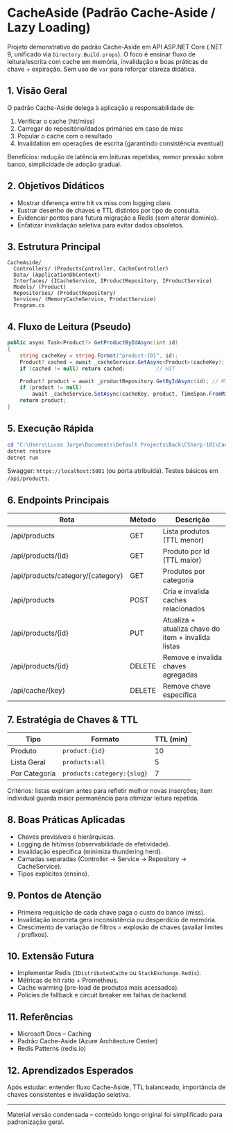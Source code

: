 <!-- README padronizado (versão condensada) -->
# CacheAside (Padrão Cache-Aside / Lazy Loading)

Projeto demonstrativo do padrão Cache-Aside em API ASP.NET Core (.NET 9, unificado via `Directory.Build.props`). O foco é ensinar fluxo de leitura/escrita com cache em memória, invalidação e boas práticas de chave + expiração. Sem uso de `var` para reforçar clareza didática.

## 1. Visão Geral
O padrão Cache-Aside delega à aplicação a responsabilidade de:
1. Verificar o cache (hit/miss)
2. Carregar do repositório/dados primários em caso de miss
3. Popular o cache com o resultado
4. Invalidation em operações de escrita (garantindo consistência eventual)

Benefícios: redução de latência em leituras repetidas, menor pressão sobre banco, simplicidade de adoção gradual.

## 2. Objetivos Didáticos
- Mostrar diferença entre hit vs miss com logging claro.
- Ilustrar desenho de chaves e TTL distintos por tipo de consulta.
- Evidenciar pontos para futura migração a Redis (sem alterar domínio).
- Enfatizar invalidação seletiva para evitar dados obsoletos.

## 3. Estrutura Principal
```
CacheAside/
  Controllers/ (ProductsController, CacheController)
  Data/ (ApplicationDbContext)
  Interfaces/ (ICacheService, IProductRepository, IProductService)
  Models/ (Product)
  Repositories/ (ProductRepository)
  Services/ (MemoryCacheService, ProductService)
  Program.cs
```

## 4. Fluxo de Leitura (Pseudo)
```csharp
public async Task<Product?> GetProductByIdAsync(int id)
{
    string cacheKey = string.Format("product:{0}", id);
    Product? cached = await _cacheService.GetAsync<Product>(cacheKey);
    if (cached != null) return cached;          // HIT

    Product? product = await _productRepository.GetByIdAsync(id); // MISS -> DB
    if (product != null)
        await _cacheService.SetAsync(cacheKey, product, TimeSpan.FromMinutes(10));
    return product;
}
```

## 5. Execução Rápida
```powershell
cd "C:\Users\Lucas Jorge\Documents\Default Projects\Back\CSharp-101\CacheAside"
dotnet restore
dotnet run
```
Swagger: `https://localhost:5001` (ou porta atribuída). Testes básicos em `/api/products`.

## 6. Endpoints Principais
| Rota | Método | Descrição |
|------|--------|-----------|
| /api/products | GET | Lista produtos (TTL menor) |
| /api/products/{id} | GET | Produto por Id (TTL maior) |
| /api/products/category/{category} | GET | Produtos por categoria |
| /api/products | POST | Cria e invalida caches relacionados |
| /api/products/{id} | PUT | Atualiza + atualiza chave do item + invalida listas |
| /api/products/{id} | DELETE | Remove e invalida chaves agregadas |
| /api/cache/{key} | DELETE | Remove chave específica |

## 7. Estratégia de Chaves & TTL
| Tipo | Formato | TTL (min) |
|------|---------|-----------|
| Produto | `product:{id}` | 10 |
| Lista Geral | `products:all` | 5 |
| Por Categoria | `products:category:{slug}` | 7 |

Critérios: listas expiram antes para refletir melhor novas inserções; item individual guarda maior permanência para otimizar leitura repetida.

## 8. Boas Práticas Aplicadas
- Chaves previsíveis e hierárquicas.
- Logging de hit/miss (observabilidade de efetividade).
- Invalidação específica (minimiza thundering herd).
- Camadas separadas (Controller -> Service -> Repository -> CacheService).
- Tipos explícitos (ensino). 

## 9. Pontos de Atenção
- Primeira requisição de cada chave paga o custo do banco (miss). 
- Invalidação incorreta gera inconsistência ou desperdício de memória.
- Crescimento de variação de filtros = explosão de chaves (avaliar limites / prefixos).

## 10. Extensão Futura
- Implementar Redis (`IDistributedCache` ou `StackExchange.Redis`).
- Métricas de hit ratio + Prometheus.
- Cache warming (pre-load de produtos mais acessados).
- Policies de fallback e circuit breaker em falhas de backend.

## 11. Referências
- Microsoft Docs – Caching
- Padrão Cache-Aside (Azure Architecture Center)
- Redis Patterns (redis.io)

## 12. Aprendizados Esperados
Após estudar: entender fluxo Cache-Aside, TTL balanceado, importância de chaves consistentes e invalidação seletiva.

---
Material versão condensada – conteúdo longo original foi simplificado para padronização geral.
